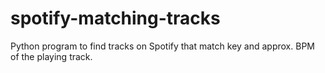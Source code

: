 # spotify-matching-tracks
Python program to find tracks on Spotify that match key and approx. BPM of the playing track. 
